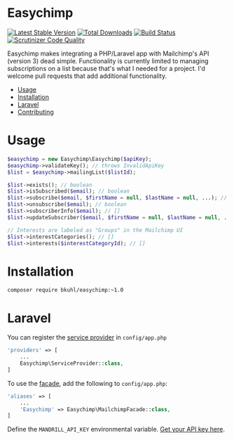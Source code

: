 # Easychimp
[![Latest Stable Version](https://poser.pugx.org/bkuhl/easychimp/v/stable.png)](https://packagist.org/packages/bkuhl/easychimp) [![Total Downloads](https://poser.pugx.org/bkuhl/easychimp/downloads.png)](https://packagist.org/packages/bkuhl/easychimp) [![Build Status](https://travis-ci.org/bkuhl/easychimp.svg?branch=master)](https://travis-ci.org/bkuhl/easychimp) [![Scrutinizer Code Quality](https://scrutinizer-ci.com/g/bkuhl/easychimp/badges/quality-score.png?b=master)](https://scrutinizer-ci.com/g/bkuhl/easychimp/?branch=master)

Easychimp makes integrating a PHP/Laravel app with Mailchimp's API (version 3) dead simple.  Functionality is currently limited to managing subscriptions on a list because that's what I needed for a project.  I'd welcome pull requests that add additional functionality.

* [Usage](#usage)
* [Installation](#installation)
* [Laravel](#laravel)
* [Contributing](https://github.com/bkuhl/easychimp/blob/master/CONTRIBUTING.md)

# Usage

```php
$easychimp = new Easychimp\Easychimp($apiKey);
$easychimp->validateKey(); // throws InvalidApiKey
$list = $easychimp->mailingList($listId);

$list->exists(); // boolean
$list->isSubscribed($email); // boolean
$list->subscribe($email, $firstName = null, $lastName = null, ...); // boolean
$list->unsubscribe($email); // boolean
$list->subscriberInfo($email); // []
$list->updateSubscriber($email, $firstName = null, $lastName = null, ...); // boolean

// Interests are labeled as "Groups" in the Mailchimp UI
$list->interestCategories(); // []
$list->interests($interestCategoryId); // []
```

# Installation

```
composer require bkuhl/easychimp:~1.0
```

# Laravel
You can register the [service provider](http://laravel.com/docs/master/providers) in `config/app.php`

```php
'providers' => [
    ...
    Easychimp\ServiceProvider::class,
]
```

To use the [facade](http://laravel.com/docs/master/facades), add the following to `config/app.php`:

```php
'aliases' => [
    ...
    'Easychimp' => Easychimp\MailchimpFacade::class,
]
```

Define the `MANDRILL_API_KEY` environmental variable.  [Get your API key here](https://us1.admin.mailchimp.com/account/api-key-popup/).
